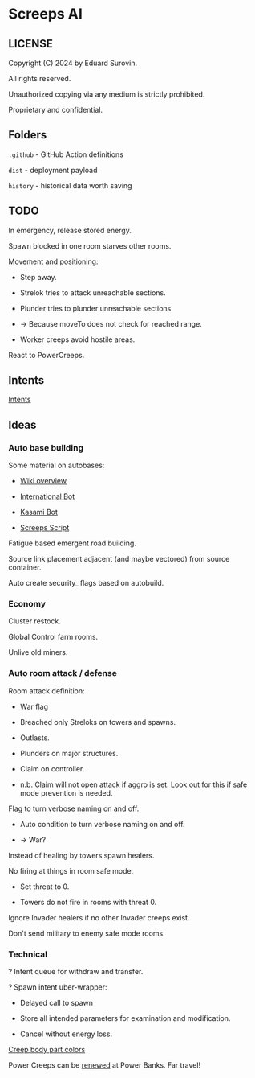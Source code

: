 # Screeps AI

## LICENSE

Copyright (C) 2024 by Eduard Surovin.

All rights reserved.

Unauthorized copying via any medium is strictly prohibited.

Proprietary and confidential.

## Folders

`.github` - GitHub Action definitions

`dist` - deployment payload

`history` - historical data worth saving

## TODO

In emergency, release stored energy.

Spawn blocked in one room starves other rooms.

Movement and positioning:

* Step away.

* Strelok tries to attack unreachable sections.

* Plunder tries to plunder unreachable sections.

* -> Because moveTo does not check for reached range.

* Worker creeps avoid hostile areas.

React to PowerCreeps.

## Intents

[Intents](https://github.com/screeps/engine/tree/master/src/processor/intents)

## Ideas

### Auto base building

Some material on autobases:

* [Wiki overview](https://wiki.screepspl.us/index.php/Automatic_base_building)

* [International Bot](https://github.com/The-International-Screeps-Bot/The-International-Open-Source)

* [Kasami Bot](https://github.com/kasami/kasamibot)

* [Screeps Script](https://github.com/slothsoft/screeps-script)

Fatigue based emergent road building.

Source link placement adjacent (and maybe vectored) from source container.

Auto create security_ flags based on autobuild.

### Economy

Cluster restock.

Global Control farm rooms.

Unlive old miners.

### Auto room attack / defense

Room attack definition:

* War flag

* Breached only Streloks on towers and spawns.

* Outlasts.

* Plunders on major structures.

* Claim on controller.

* n.b. Claim will not open attack if aggro is set. Look out for this if safe mode prevention is needed.

Flag to turn verbose naming on and off.

* Auto condition to turn verbose naming on and off.

* -> War?

Instead of healing by towers spawn healers.

No firing at things in room safe mode.

* Set threat to 0.

* Towers do not fire in rooms with threat 0.

Ignore Invader healers if no other Invader creeps exist.

Don't send military to enemy safe mode rooms.

### Technical

? Intent queue for withdraw and transfer.

? Spawn intent uber-wrapper:

* Delayed call to spawn

* Store all intended parameters for examination and modification.

* Cancel without energy loss.

[Creep body part colors](https://github.com/screeps/renderer/blob/a94760f146afd2a299bd13342b83c596d3f10252/engine/src/lib/processors/creepBuildBody.js#L13)

Power Creeps can be [renewed](https://docs.screeps.com/api/#PowerCreep.renew) at Power Banks. Far travel!
